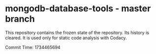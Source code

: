 # mongodb-database-tools - master branch

This repository contains the frozen state of the repository.
Its history is cleared. It is used only for static code
analysis with Codacy.

Commit Time: 1734465694